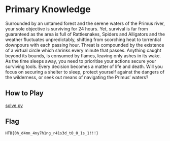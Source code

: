 # Primary Knowledge

Surrounded by an untamed forest and the serene waters of the Primus river, your
sole objective is surviving for 24 hours. Yet, survival is far from guaranteed
as the area is full of Rattlesnakes, Spiders and Alligators and the weather
fluctuates unpredictably, shifting from scorching heat to torrential downpours
with each passing hour. Threat is compounded by the existence of a virtual
circle which shrinks every minute that passes. Anything caught beyond its
bounds, is consumed by flames, leaving only ashes in its wake. As the time
sleeps away, you need to prioritise your actions secure your surviving tools.
Every decision becomes a matter of life and death. Will you focus on securing a
shelter to sleep, protect yourself against the dangers of the wilderness, or
seek out means of navigating the Primus’ waters?

## How to Play

[solve.py](solve.py)


## Flag

```
HTB{0h_d4mn_4ny7h1ng_r41s3d_t0_0_1s_1!!!}
```
